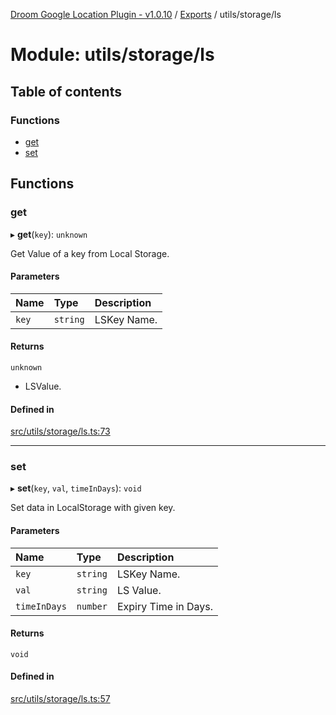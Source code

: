 [Droom Google Location Plugin - v1.0.10](../README.md) / [Exports](../modules.md) / utils/storage/ls

# Module: utils/storage/ls

## Table of contents

### Functions

- [get](utils_storage_ls.md#get)
- [set](utils_storage_ls.md#set)

## Functions

### get

▸ **get**(`key`): `unknown`

Get Value of a key from Local Storage.

#### Parameters

| Name | Type | Description |
| :------ | :------ | :------ |
| `key` | `string` | LSKey Name. |

#### Returns

`unknown`

- LSValue.

#### Defined in

[src/utils/storage/ls.ts:73](https://github.com/hitendrarao/location/blob/d9af338/src/utils/storage/ls.ts#L73)

___

### set

▸ **set**(`key`, `val`, `timeInDays`): `void`

Set data in LocalStorage with given key.

#### Parameters

| Name | Type | Description |
| :------ | :------ | :------ |
| `key` | `string` | LSKey Name. |
| `val` | `string` | LS Value. |
| `timeInDays` | `number` | Expiry Time in Days. |

#### Returns

`void`

#### Defined in

[src/utils/storage/ls.ts:57](https://github.com/hitendrarao/location/blob/d9af338/src/utils/storage/ls.ts#L57)
